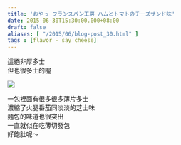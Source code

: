 ```yaml
---
title: 'おやっ フランスパン工房 ハムとトマトのチーズサンド味'
date: 2015-06-30T15:30:00.000+08:00
draft: false
aliases: [ "/2015/06/blog-post_30.html" ]
tags : [flavor - say cheese]
---
```


這絕非厚多士  
但也很多士的喔  

![](/images/oyatsucheese.jpg)

一包裡面有很多很多薄片多士  
濃縮了火腿番茄同淡淡的芝士味  
麵包的味道也很突出  
一直就似在吃薄切發包  
好飽肚呢～
